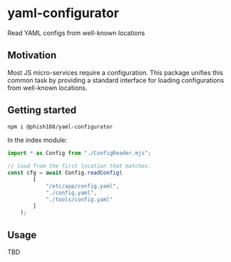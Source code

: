 # yaml-configurator
Read YAML configs from well-known locations

## Motivation

Most JS micro-services require a configuration. This package unifies this common task by providing a standard interface for loading configurations from well-known locations.

## Getting started

```bash
npm i @phish108/yaml-configurator
```

In the index module: 

```js
import * as Config from "./ConfigReader.mjs";

// load from the first location that matches.
const cfg = await Config.readConfig(
        [
            "/etc/app/config.yaml",
            "./config.yaml", 
            "./tools/config.yaml"
        ]
    );
```

## Usage

TBD
